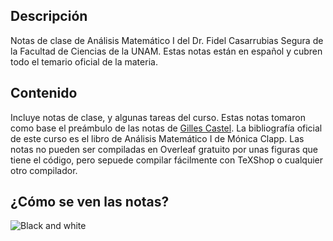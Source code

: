 ## Descripción

Notas de clase de Análisis Matemático I del Dr. Fidel Casarrubias Segura de la Facultad de Ciencias de la UNAM. Estas notas están en español y cubren todo el temario oficial de la materia.

## Contenido

Incluye notas de clase, y algunas tareas del curso. Estas notas tomaron como base el preámbulo de las notas de [Gilles Castel](https://github.com/gillescastel/lecture-notes). La bibliografía oficial de este curso es el libro de Análisis Matemático I de Mónica Clapp. Las notas no pueden ser compiladas en Overleaf gratuito por unas figuras que tiene el código, pero sepuede compilar fácilmente con TeXShop o cualquier otro compilador. 

## ¿Cómo se ven las notas?

![Black and white](lecturenotes/comoseve.png)
